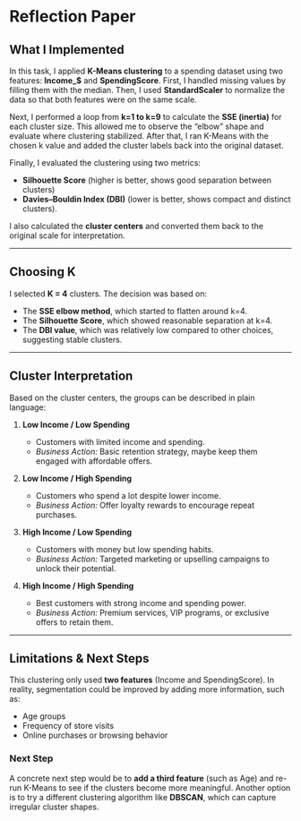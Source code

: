 # Reflection Paper 

## What I Implemented
In this task, I applied **K-Means clustering** to a spending dataset using two features: **Income_$** and **SpendingScore**. First, I handled missing values by filling them with the median. Then, I used **StandardScaler** to normalize the data so that both features were on the same scale.  

Next, I performed a loop from **k=1 to k=9** to calculate the **SSE (inertia)** for each cluster size. This allowed me to observe the “elbow” shape and evaluate where clustering stabilized. After that, I ran K-Means with the chosen k value and added the cluster labels back into the original dataset.  

Finally, I evaluated the clustering using two metrics:
- **Silhouette Score** (higher is better, shows good separation between clusters)  
- **Davies–Bouldin Index (DBI)** (lower is better, shows compact and distinct clusters).  

I also calculated the **cluster centers** and converted them back to the original scale for interpretation.

---

## Choosing K
I selected **K = 4** clusters. The decision was based on:
- The **SSE elbow method**, which started to flatten around k=4.  
- The **Silhouette Score**, which showed reasonable separation at k=4.  
- The **DBI value**, which was relatively low compared to other choices, suggesting stable clusters.  

---

## Cluster Interpretation
Based on the cluster centers, the groups can be described in plain language:

1. **Low Income / Low Spending**  
   - Customers with limited income and spending.  
   - *Business Action:* Basic retention strategy, maybe keep them engaged with affordable offers.  

2. **Low Income / High Spending**  
   - Customers who spend a lot despite lower income.  
   - *Business Action:* Offer loyalty rewards to encourage repeat purchases.  

3. **High Income / Low Spending**  
   - Customers with money but low spending habits.  
   - *Business Action:* Targeted marketing or upselling campaigns to unlock their potential.  

4. **High Income / High Spending**  
   - Best customers with strong income and spending power.  
   - *Business Action:* Premium services, VIP programs, or exclusive offers to retain them.  

---

## Limitations & Next Steps
This clustering only used **two features** (Income and SpendingScore). In reality, segmentation could be improved by adding more information, such as:  
- Age groups  
- Frequency of store visits  
- Online purchases or browsing behavior  

### Next Step
A concrete next step would be to **add a third feature** (such as Age) and re-run K-Means to see if the clusters become more meaningful. Another option is to try a different clustering algorithm like **DBSCAN**, which can capture irregular cluster shapes.  
